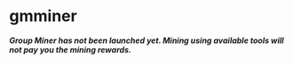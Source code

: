 # gmminer
***Group Miner has not been launched yet. Mining using available tools will not pay you the mining rewards.***
